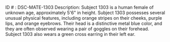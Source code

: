 ID # : DSC-MATE-1303
Description: Subject 1303 is a human female of unknown age, approximately 5'6" in height. Subject 1303 possesses several unusual physical features, including orange stripes on their cheeks, purple lips, and orange eyebrows. Their head is a distinctive metal blue color, and they are often observed wearing a pair of goggles on their forehead. Subject 1303 also wears a green cross earring in their left ear. 